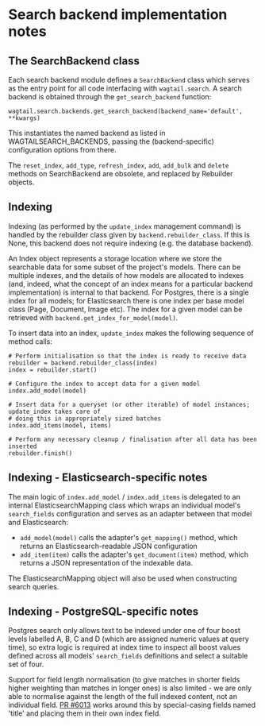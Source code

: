 Search backend implementation notes
===================================

The SearchBackend class
-----------------------

Each search backend module defines a `SearchBackend` class which serves as the entry point for all code interfacing with `wagtail.search`. A search backend is obtained through the `get_search_backend` function:

`wagtail.search.backends.get_search_backend(backend_name='default', **kwargs)`

This instantiates the named backend as listed in WAGTAILSEARCH_BACKENDS, passing the (backend-specific) configuration options from there.

The `reset_index`, `add_type`, `refresh_index`, `add`, `add_bulk` and `delete` methods on SearchBackend are obsolete, and replaced by Rebuilder objects.


Indexing
--------

Indexing (as performed by the `update_index` management command) is handled by the rebuilder class given by `backend.rebuilder_class`. If this is None, this backend does not require indexing (e.g. the database backend).

An Index object represents a storage location where we store the searchable data for some subset of the project's models. There can be multiple indexes, and the details of how models are allocated to indexes (and, indeed, what the concept of an index means for a particular backend implementation) is internal to that backend. For Postgres, there is a single index for all models; for Elasticsearch there is one index per base model class (Page, Document, Image etc). The index for a given model can be retrieved with `backend.get_index_for_model(model)`.

To insert data into an index, `update_index` makes the following sequence of method calls:

    # Perform initialisation so that the index is ready to receive data
    rebuilder = backend.rebuilder_class(index)
    index = rebuilder.start()

    # Configure the index to accept data for a given model
    index.add_model(model)

    # Insert data for a queryset (or other iterable) of model instances; update_index takes care of
    # doing this in appropriately sized batches
    index.add_items(model, items)

    # Perform any necessary cleanup / finalisation after all data has been inserted
    rebuilder.finish()

Indexing - Elasticsearch-specific notes
---------------------------------------

The main logic of `index.add_model` / `index.add_items` is delegated to an internal ElasticsearchMapping class which wraps an individual model's `search_fields` configuration and serves as an adapter between that model and Elasticsearch:

* `add_model(model)` calls the adapter's `get_mapping()` method, which returns an Elasticsearch-readable JSON configuration
* `add_item(item)` calls the adapter's `get_document(item)` method, which returns a JSON representation of the indexable data.

The ElasticsearchMapping object will also be used when constructing search queries.


Indexing - PostgreSQL-specific notes
------------------------------------

Postgres search only allows text to be indexed under one of four boost levels labelled A, B, C and D (which are assigned numeric values at query time), so extra logic is required at index time to inspect all boost values defined across all models' `search_fields` definitions and select a suitable set of four.

Support for field length normalisation (to give matches in shorter fields higher weighting than matches in longer ones) is also limited - we are only able to normalise against the length of the full indexed content, not an individual field. [PR #6013](https://github.com/wagtail/wagtail/pull/6013/) works around this by special-casing fields named 'title' and placing them in their own index field.

